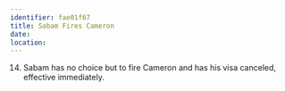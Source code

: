 ```yaml
---
identifier: fae01f67
title: Sabam Fires Cameron
date:  
location: 
---
```


14. Sabam has no choice but to fire Cameron and has his visa canceled,
    effective immediately.
